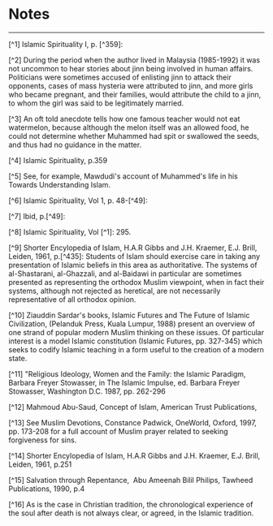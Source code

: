 Notes
=====

------------------------------------------------------------------------

[^1] Islamic Spirituality I, p. [^359]:

[^2] During the period when the author lived in Malaysia (1985-1992) it
was not uncommon to hear stories about jinn being involved in human
affairs. Politicians were sometimes accused of enlisting jinn to attack
their opponents, cases of mass hysteria were attributed to jinn, and
more girls who became pregnant, and their families, would attribute the
child to a jinn, to whom the girl was said to be legitimately married.

[^3] An oft told anecdote tells how one famous teacher would not eat
watermelon, because although the melon itself was an allowed food, he
could not determine whether Muhammed had spit or swallowed the seeds,
and thus had no guidance in the matter.

[^4] Islamic Spirituality, p.359

[^5] See, for example, Mawdudi's account of Muhammed's life in his
Towards Understanding Islam.

[^6] Islamic Spirituality, Vol 1, p. 48-[^49]:

[^7] Ibid, p.[^49]:

[^8] Islamic Spirituality, Vol [^1]: 295.

[^9] Shorter Encylopedia of Islam, H.A.R Gibbs and J.H. Kraemer, E.J.
Brill, Leiden, 1961, p.[^435]: Students of Islam should exercise care in
taking any presentation of Islamic beliefs in this area as
authoritative. The systems of al-Shastarani, al-Ghazzali, and al-Baidawi
in particular are sometimes presented as representing the orthodox
Muslim viewpoint, when in fact their systems, although not rejected as
heretical, are not necessarily representative of all orthodox opinion.

[^10] Ziauddin Sardar's books, Islamic Futures and The Future of Islamic
Civilization, (Pelanduk Press, Kuala Lumpur, 1988) present an overview
of one strand of popular modern Muslim thinking on these issues. Of
particular interest is a model Islamic constitution (Islamic Futures,
pp. 327-345) which seeks to codify Islamic teaching in a form useful to
the creation of a modern state.

[^11] "Religious Ideology, Women and the Family: the Islamic Paradigm,
Barbara Freyer Stowasser, in The Islamic Impulse, ed. Barbara Freyer
Stowasser, Washington D.C. 1987, pp. 262-296

[^12] Mahmoud Abu-Saud, Concept of Islam, American Trust Publications,
[^1990]: pp. 121-127. Abu-Saud's presentation wouldn't necessarily find
agreement with all Muslims, but represents one typical apologetic
approach for Muslim views of the family.

[^13] See Muslim Devotions, Constance Padwick, OneWorld, Oxford, 1997,
pp. 173-208 for a full account of Muslim prayer related to seeking
forgiveness for sins.

[^14] Shorter Encylopedia of Islam, H.A.R Gibbs and J.H. Kraemer, E.J.
Brill, Leiden, 1961, p.251

[^15] Salvation through Repentance,  Abu Ameenah Bilil Philips, Tawheed
Publications, 1990, p.4

[^16] As is the case in Christian tradition, the chronological
experience of the soul after death is not always clear, or agreed, in
the Islamic tradition.
